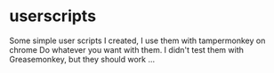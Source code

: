 # userscripts
Some simple user scripts I created, I use them with tampermonkey on chrome
Do whatever you want with them.
I didn't test them with Greasemonkey, but they should work …
